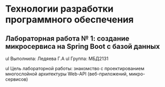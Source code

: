 # Технологии разработки программного обеспечения

## Лабораторная работа № 1: создание микросервиса на Spring Boot с базой данных

ul Выполнила: Ледяева Г.А
ul Группа: МБД2131

ul Цель лабораторной работы: знакомство с проектированием многослойной архитектуры Web-API (веб-приложений, микро-сервисов) 


